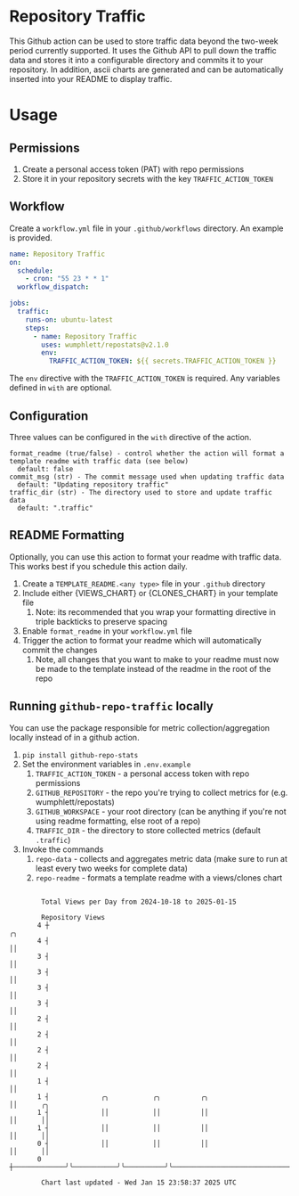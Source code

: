 # Repository Traffic

This Github action can be used to store traffic data beyond the two-week period currently supported.
It uses the Github API to pull down the traffic data and stores it into a configurable directory and commits it to your 
repository. In addition, ascii charts are generated and can be automatically inserted into your README to display traffic.

# Usage
## Permissions
1. Create a personal access token (PAT) with repo permissions
2. Store it in your repository secrets with the key `TRAFFIC_ACTION_TOKEN`

## Workflow
Create a `workflow.yml` file in your `.github/workflows` directory. An example is provided.

```yaml
name: Repository Traffic
on:
  schedule:
    - cron: "55 23 * * 1"
  workflow_dispatch:

jobs:
  traffic:
    runs-on: ubuntu-latest
    steps:
      - name: Repository Traffic
        uses: wumphlett/repostats@v2.1.0
        env:
          TRAFFIC_ACTION_TOKEN: ${{ secrets.TRAFFIC_ACTION_TOKEN }}
```
The `env` directive with the `TRAFFIC_ACTION_TOKEN` is required. Any variables defined in `with` are optional.

## Configuration
Three values can be configured in the `with` directive of the action.
```
format_readme (true/false) - control whether the action will format a template readme with traffic data (see below)
  default: false
commit_msg (str) - The commit message used when updating traffic data
  default: "Updating repository traffic"
traffic_dir (str) - The directory used to store and update traffic data
  default: ".traffic"
```

## README Formatting
Optionally, you can use this action to format your readme with traffic data. This works best if you schedule this action
daily.

1. Create a `TEMPLATE_README.<any type>` file in your `.github` directory
2. Include either {VIEWS_CHART} or {CLONES_CHART} in your template file
   1. Note: its recommended that you wrap your formatting directive in triple backticks to preserve spacing
3. Enable `format_readme` in your `workflow.yml` file
4. Trigger the action to format your readme which will automatically commit the changes
   1. Note, all changes that you want to make to your readme must now be made to the template instead of the readme in the root of the repo

## Running `github-repo-traffic` locally
You can use the package responsible for metric collection/aggregation locally instead of in a github action.

1. `pip install github-repo-stats`
2. Set the environment variables in `.env.example`
   1. `TRAFFIC_ACTION_TOKEN` - a personal access token with repo permissions
   2. `GITHUB_REPOSITORY` - the repo you're trying to collect metrics for (e.g. wumphlett/repostats)
   3. `GITHUB_WORKSPACE` - your root directory (can be anything if you're not using readme formatting, else root of a repo)
   4. `TRAFFIC_DIR` - the directory to store collected metrics (default `.traffic`)
3. Invoke the commands
   1. `repo-data` - collects and aggregates metric data (make sure to run at least every two weeks for complete data)
   2. `repo-readme` - formats a template readme with a views/clones chart

```

        Total Views per Day from 2024-10-18 to 2025-01-15

        Repository Views
       4 ┼                                                                              ╭╮
       4 ┤                                                                              ││
       3 ┤                                                                              ││
       3 ┤                                                                              ││
       3 ┤                                                                              ││
       3 ┤                                                                              ││
       2 ┤                                                                              ││
       2 ┤                                                                              ││
       2 ┤                                                                              ││
       2 ┤                                                                              ││
       1 ┤                                                                              ││
       1 ┤             ╭╮           ╭╮          ╭╮                                      ││      ╭╮
       1 ┤             ││           ││          ││                                      ││      ││
       1 ┤             ││           ││          ││                                      ││      ││
       0 ┤             ││           ││          ││                                      ││      ││
       0 ┼─────────────╯╰───────────╯╰──────────╯╰──────────────────────────────────────╯╰──────╯╰─

        Chart last updated - Wed Jan 15 23:58:37 2025 UTC
        
```
